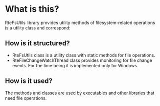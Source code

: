 # What is this?

RteFsUtils library provides utility methods of filesystem-related operations
is a utility class and correspond:

## How is it structured?

- RteFsUtils class is a utility class with static methods for file operations.
- RteFileChangeWatchThread class provides monitoring for file change events.
  For the time being it is implemented only for Windows.

## How is it used?

The methods and classes are used by executables and other libraries that need file operations.
